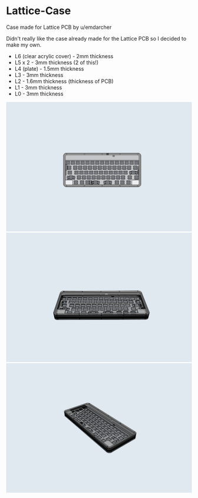 # Lattice-Case
Case made for Lattice PCB by u/emdarcher

Didn't really like the case already made for the Lattice PCB so I decided to make my own.

* L6 (clear acrylic cover) - 2mm thickness
* L5 x 2 - 3mm thickness (2 of this!)
* L4 (plate) - 1.5mm thickness
* L3 - 3mm thickness
* L2 - 1.6mm thickness (thickness of PCB)
* L1 - 3mm thickness
* L0 - 3mm thickness

![Top image](https://github.com/HotSauce12/Lattice-Case/blob/master/Images/Top%20with%20edges.PNG)
![Slanted top image](https://github.com/HotSauce12/Lattice-Case/blob/master/Images/Slanted%20front%20view%20with%20edges.PNG)
![Slanted side image](https://github.com/HotSauce12/Lattice-Case/blob/master/Images/Slanted%20side%20view%20with%20edges.PNG)

